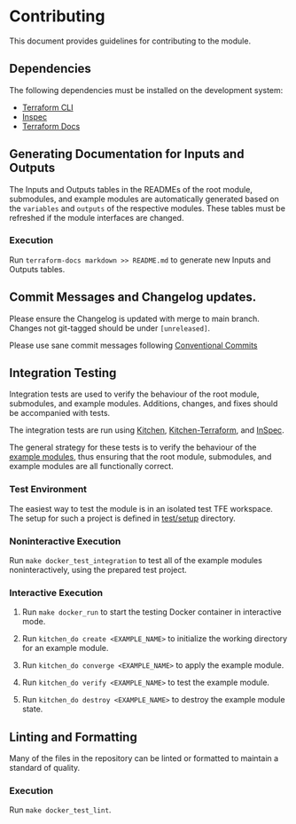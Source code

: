 # Contributing

This document provides guidelines for contributing to the module.

## Dependencies

The following dependencies must be installed on the development system:

- [Terraform CLI](https://www.terraform.io/downloads.html)
- [Inspec](https://docs.chef.io/inspec/install/)
- [Terraform Docs](https://github.com/terraform-docs/terraform-docs)

## Generating Documentation for Inputs and Outputs

The Inputs and Outputs tables in the READMEs of the root module,
submodules, and example modules are automatically generated based on
the `variables` and `outputs` of the respective modules. These tables
must be refreshed if the module interfaces are changed.

### Execution

Run `terraform-docs markdown >> README.md` to generate new Inputs and Outputs tables.

## Commit Messages and Changelog updates.

Please ensure the Changelog is updated with merge to main branch. Changes not git-tagged should be under `[unreleased]`.

Please use sane commit messages following [Conventional Commits](https://www.conventionalcommits.org/en/v1.0.0/)

## Integration Testing

Integration tests are used to verify the behaviour of the root module,
submodules, and example modules. Additions, changes, and fixes should
be accompanied with tests.

The integration tests are run using [Kitchen][kitchen],
[Kitchen-Terraform][kitchen-terraform], and [InSpec][inspec].

The general strategy for these tests is to verify the behaviour of the
[example modules](./examples/), thus ensuring that the root module,
submodules, and example modules are all functionally correct.

### Test Environment
The easiest way to test the module is in an isolated test TFE workspace. The setup for such a project is defined in [test/setup](./test/setup/) directory.


### Noninteractive Execution

Run `make docker_test_integration` to test all of the example modules
noninteractively, using the prepared test project.

### Interactive Execution

1. Run `make docker_run` to start the testing Docker container in
   interactive mode.

1. Run `kitchen_do create <EXAMPLE_NAME>` to initialize the working
   directory for an example module.

1. Run `kitchen_do converge <EXAMPLE_NAME>` to apply the example module.

1. Run `kitchen_do verify <EXAMPLE_NAME>` to test the example module.

1. Run `kitchen_do destroy <EXAMPLE_NAME>` to destroy the example module
   state.

## Linting and Formatting

Many of the files in the repository can be linted or formatted to
maintain a standard of quality.

### Execution

Run `make docker_test_lint`.

[inspec]: https://inspec.io/
[kitchen-terraform]: https://github.com/newcontext-oss/kitchen-terraform
[kitchen]: https://kitchen.ci/
[shellcheck]: https://www.shellcheck.net/
[terraform-docs]: https://github.com/segmentio/terraform-docs
[terraform]: https://terraform.io/
